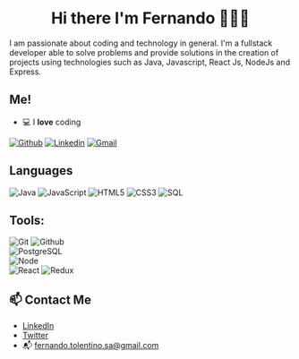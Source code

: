 <h1 align="center">Hi there I'm Fernando 👨🏻‍💻</h1>
<p> I am passionate about coding and technology in general. I'm a fullstack developer able to solve problems and provide solutions in the creation of projects using technologies such as Java, Javascript, React Js, NodeJs and Express.</p>

## Me!

- 💻 I **love** coding

[![Github](https://img.shields.io/badge/-Github-000?style=flat&logo=Github&logoColor=white)](https://github.com/ethanial1)
[![Linkedin](https://img.shields.io/badge/-LinkedIn-blue?style=flat&logo=Linkedin&logoColor=white)](https://www.linkedin.com/in/fernandotolentinosa/)
[![Gmail](https://img.shields.io/badge/-Gmail-c14438?style=flat&logo=Gmail&logoColor=white)](mailto:fernando.tolentino.sa@gmail.com)

## Languages

![Java](https://img.shields.io/badge/-Java-000000?style=flat&logo=java)
![JavaScript](https://img.shields.io/badge/-JavaScript-000000?style=flat&logo=javascript)
![HTML5](https://img.shields.io/badge/-HTML5-000000?style=flat&logo=html5)
![CSS3](https://img.shields.io/badge/-CSS-000000?style=flat&logo=css3)
![SQL](https://img.shields.io/badge/-SQL-000000?style=flat&logo=mysql)

## Tools:

![Git](https://img.shields.io/badge/-Git-000000?style=flat&logo=git)
![Github](https://img.shields.io/badge/-Github-000000?style=flat&logo=github) <br />
![PostgreSQL](https://img.shields.io/badge/-PostgreSQL-000000?style=flat&logo=postgresql) <br />
![Node](https://img.shields.io/badge/-Node-000000?style=flat&logo=node.js) <br />
![React](https://img.shields.io/badge/-React-000000?style=flat-square&logo=react)
![Redux](https://img.shields.io/badge/-Redux-black?style=flat-square&logo=Redux) <br />

## 📫 Contact Me
- [LinkedIn](https://www.linkedin.com/in/fernandotolentinosa/)
- [Twitter](https://twitter.com/theheredero_)
- 📬 fernando.tolentino.sa@gmail.com

